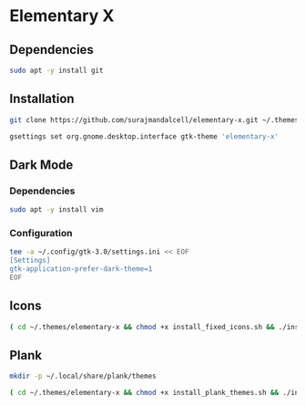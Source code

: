 # Elementary X

## Dependencies

```sh
sudo apt -y install git
```

## Installation

```sh
git clone https://github.com/surajmandalcell/elementary-x.git ~/.themes/elementary-x
```

```sh
gsettings set org.gnome.desktop.interface gtk-theme 'elementary-x'
```

## Dark Mode

### Dependencies

```sh
sudo apt -y install vim
```

### Configuration

```sh
tee -a ~/.config/gtk-3.0/settings.ini << EOF
[Settings]
gtk-application-prefer-dark-theme=1
EOF
```

## Icons

```sh
( cd ~/.themes/elementary-x && chmod +x install_fixed_icons.sh && ./install_fixed_icons.sh )
```

## Plank

```sh
mkdir -p ~/.local/share/plank/themes
```

```sh
( cd ~/.themes/elementary-x && chmod +x install_plank_themes.sh && ./install_plank_themes.sh )
```
